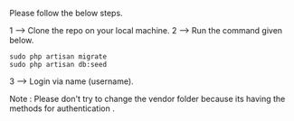Please follow the below steps.

1 --> Clone the repo on your local machine.
2 --> Run the command given below.

    sudo php artisan migrate
    sudo php artisan db:seed

3 --> Login via name (username).

Note : Please don't try to change the vendor folder because its having the methods for authentication .